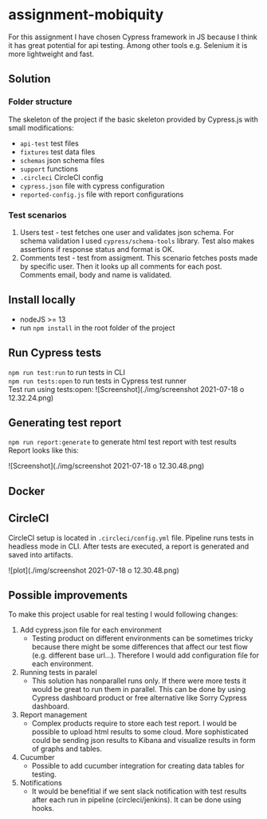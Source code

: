 # assignment-mobiquity

For this assignment I have chosen Cypress framework in JS because I think it has great potential for api testing. Among other tools e.g. Selenium it is more lightweight and fast. 

## Solution

### Folder structure
The skeleton of the project if the basic skeleton provided by Cypress.js with small modifications:
- `api-test` test files
- `fixtures` test data files
- `schemas` json schema files
- `support` functions
- `.circleci` CircleCI config
- `cypress.json` file with cypress configuration
- `reported-config.js` file with report configurations

### Test scenarios
1. Users test - test fetches one user and validates json schema. For schema validation I used `cypress/schema-tools` library. Test also makes assertions if response status and format is OK.
2. Comments test - test from assigment. This scenario fetches posts made by specific user. Then it looks up all comments for each post. Comments email, body and name is validated. 

## Install locally
- nodeJS >= 13
- run `npm install` in the root folder of the project

## Run Cypress tests
`npm run test:run` to run tests in CLI\
`npm run tests:open` to run tests in Cypress test runner\
Test run using tests:open:
![Screenshot](./img/screenshot 2021-07-18 o 12.32.24.png)

## Generating test report
`npm run report:generate` to generate html test report with test results\
Report looks like this:

![Screenshot](./img/screenshot 2021-07-18 o 12.30.48.png)

## Docker

## CircleCI
CircleCI setup is located in `.circleci/config.yml` file. Pipeline runs tests in headless mode in CLI. After tests are executed, a report is generated and saved into artifacts. 

![plot](./img/screenshot 2021-07-18 o 12.30.48.png)

## Possible improvements
To make this project usable for real testing I would following changes:
1. Add cypress.json file for each environment
    - Testing product on different environments can be sometimes tricky because there might be some differences that affect our test flow (e.g. different base url...). Therefore I would add configuration file for each environment.
2. Running tests in paralel
    - This solution has nonparallel runs only. If there were more tests it would be great to run them in parallel. This can be done by using Cypress dashboard product or free alternative like Sorry Cypress dashboard.
3. Report management
    - Complex products require to store each test report. I would be possible to upload html results to some cloud. More sophisticated could be sending json results to Kibana and visualize results in form of graphs and tables.
4. Cucumber
    - Possible to add cucumber integration for creating data tables for testing.
5. Notifications
    - It would be benefitial if we sent slack notification with test results after each run in pipeline (circleci/jenkins). It can be done using hooks.